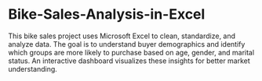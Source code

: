# Bike-Sales-Analysis-in-Excel
This bike sales project uses Microsoft Excel to clean, standardize, and analyze data. The goal is to understand buyer demographics and identify which groups are more likely to purchase based on age, gender, and marital status. An interactive dashboard visualizes these insights for better market understanding.
